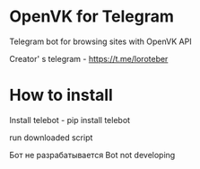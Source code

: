 # OpenVK for Telegram
Telegram bot for browsing sites with OpenVK API

Creator' s telegram - https://t.me/loroteber

# How to install
Install telebot - pip install telebot


run downloaded script

Бот не разрабатывается
Bot not developing
